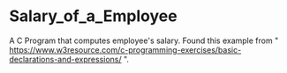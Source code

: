 # Salary_of_a_Employee
A C Program that computes employee's salary.
Found this example from " https://www.w3resource.com/c-programming-exercises/basic-declarations-and-expressions/ ".
